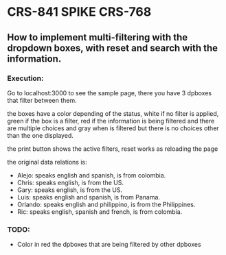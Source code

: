 # CRS-841 SPIKE CRS-768

## How to implement multi-filtering with the dropdown boxes, with reset and search with the information.

### Execution:

Go to localhost:3000 to see the sample page, there you have 3 dpboxes that filter between them.

the boxes have a color depending of the status, white if no filter is applied, green if the box is a filter, red if the information is being filtered and there are multiple choices and gray when is filtered but there is no choices other than the one displayed.

the print button shows the active filters, reset works as reloading the page

the original data relations is:

- Alejo: speaks english and spanish, is from colombia.
- Chris: speaks english, is from the US.
- Gary: speaks english, is from the US.
- Luis: speaks english and spanish, is from Panama.
- Orlando: speaks english and philippino, is from the Philippines.
- Ric: speaks english, spanish and french, is from colombia.

### TODO:

- Color in red the dpboxes that are being filtered by other dpboxes
